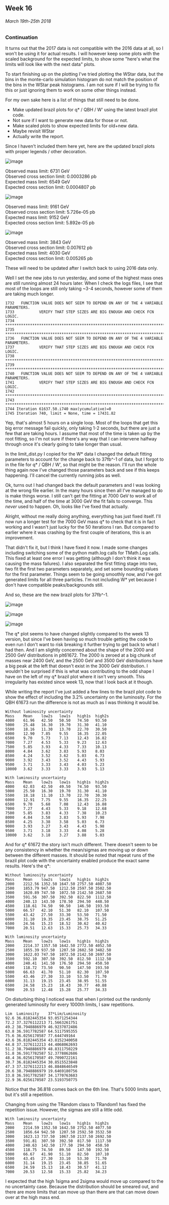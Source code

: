 ## Week 16
###### March 19th-25th 2018

### Continuation

It turns out that the 2017 data is not compatible with the 2016 data at all, so I won't be
using it for actual results. I will however keep some plots with the scaled background
for the expected limits, to show some "here's what the limits will look like with the next data"
plots.

To start finishing up on the plotting I've tried plotting the WStar data, but the bins in the 
monte-carlo simulation histogram do not match the position of the bins in the WStar peak
histograms. I am not sure if I will be trying to fix this or just ignoring them to work on
some other things instead.

For my own sake here is a list of things that still need to be done.

* Make updated brazil plots for q\* / QBH / W' using the latest brazil plot code.
* Not sure if I want to generate new data for those or not.
* Make scaled plots to show expected limits for old+new data.
* Maybe revisit WStar
* Actually write the report.

Since I haven't included them here yet, here are the updated brazil plots with
proper legends / other decoration.

![image](https://github.com/H4rtland/masters/blob/master/week17/imgs/brazil-55841.png "")

Observed mass limit: 6731 GeV  
Observed cross section limit: 0.0003286 pb  
Expected mass limit: 6549 GeV  
Expected cross section limit: 0.0004807 pb  

![image](https://github.com/H4rtland/masters/blob/master/week17/imgs/brazil-55842.png "")

Observed mass limit: 9161 GeV  
Observed cross section limit: 5.726e-05 pb  
Expected mass limit: 9152 GeV  
Expected cross section limit: 5.892e-05 pb  

![image](https://github.com/H4rtland/masters/blob/master/week17/imgs/brazil-55843.png "")

Observed mass limit: 3843 GeV  
Observed cross section limit: 0.007612 pb  
Expected mass limit: 4030 GeV  
Expected cross section limit: 0.005265 pb  

These will need to be updated after I switch back to using 2016 data only.

Well I set the new jobs to run yesterday, and some of the highest mass ones are still running
almost 24 hours later. When I check the logs files, I see that most of the loops
are still only taking ~3-4 seconds, however some of them are taking much longer.

```
1732   FUNCTION VALUE DOES NOT SEEM TO DEPEND ON ANY OF THE 4 VARIABLE PARAMETERS.
1733           VERIFY THAT STEP SIZES ARE BIG ENOUGH AND CHECK FCN LOGIC.
1734  *******************************************************************************
1735  *******************************************************************************
1736   FUNCTION VALUE DOES NOT SEEM TO DEPEND ON ANY OF THE 4 VARIABLE PARAMETERS.
1737           VERIFY THAT STEP SIZES ARE BIG ENOUGH AND CHECK FCN LOGIC.
1738  *******************************************************************************
1739  *******************************************************************************
1740   FUNCTION VALUE DOES NOT SEEM TO DEPEND ON ANY OF THE 4 VARIABLE PARAMETERS.
1741           VERIFY THAT STEP SIZES ARE BIG ENOUGH AND CHECK FCN LOGIC.
1742  *******************************************************************************
1743  *******************************************************************************
1744 Iteration 61637.50.i740 max(ycumulative)=0
1745 Iteration 740, limit = None, time = 17431.82
```

Yep, that's almost 5 hours on a single loop. Most of the loops that get this big error message
fail quickly, only taking 1-2 seconds, but there are just a few that are taking hours.
I assume that most of the time is taken up by the root fitting, so I'm not sure if there's
any way that I can intervene halfway through once it's clearly going to take longer than usual.

In the limit_dist.py I copied for the W\* data I changed the default fitting parameters to account
for the change back to 37fb^-1 of data, but I forgot to in the file for q\* / QBH / W', so that
might be the reason. I'll run the whole thing again now I've changed those parameters back
and see if this keeps happening. I'll cancel the currently running jobs as well.

Ok, turns out I had changed back the default parameters and I was looking at the wrong file earlier.
In the many hours since then all I've managed to do is make things worse. I still can't get the
fitting at 7000 GeV to work all of the time, and half of the time at 3000 GeV the fit fails to
converge. This *never* used to happen. Oh, looks like I've fixed that actually.

Alright, without me really doing anything, everything has just fixed itself. I'll now run a longer
test for the 7000 GeV mass q\* to check that it is in fact working and I wasn't just lucky
for the 50 iterations I ran. But compared to earlier where it was crashing by the first couple
of iterations, this is an improvement.

That didn't fix it, but I think I have fixed it now. I made some changes including switching
some of the python math.log calls for TMath.Log calls. This fixed at least one error I was
getting (although I don't think it was causing the mass failures). I also separated the first
fitting stage into two, two fit the first two parameters separately, and set some bounding
values for the first parameter. Things seem to be going smoothly now, and I've got generated
limits for all three particles. I'm not including W\* yet because I don't have compatible
peaks/backgrounds still.

And so, these are the new brazil plots for 37fb^-1.

![image](https://github.com/H4rtland/masters/blob/master/week17/imgs/brazil-61672.png "")

![image](https://github.com/H4rtland/masters/blob/master/week17/imgs/brazil-61673.png "")

![image](https://github.com/H4rtland/masters/blob/master/week17/imgs/brazil-61674.png "")

The q\* plot seems to have changed slightly compared to the week 13 version, but since
I've been having so much trouble getting the code to even run I don't want to risk
breaking it further trying to get back to what I had then. And I am slightly concerned about
the shape of the 2000 and 2500 GeV distributions in plt61672. The 2000 is zeroed at a big chunk of
masses near 2400 GeV, and the 2500 GeV and 3500 GeV distributions have a big peak at the left
that doesn't exist in the 3000 GeV distribution. I wouldn't be surprised if this is what was
contributing to the odd shape I have on the left of my q\* brazil plot where it isn't very smooth.
This irregularity has existed since week 13, now that I look back at it though. 

While writing the report I've just added a few lines to the brazil plot code to show the
effect of including the 3.2% uncertainty on the luminosity. For the QBH 61673 run the difference
is not as much as I was thinking it would be.

```
Without luminosity uncertainty
Mass    Mean    low2s   low1s   high1s  high2s
4000    61.96   42.50   50.50   74.50   93.50
5000    25.48   16.30   19.70   31.30   41.10
5500    18.16   11.30   13.70   22.70   30.50
6000    12.90   7.85    9.55    16.35   22.05
6500    9.70    5.73    7.13    12.43   16.82
7000    7.27    4.53    5.33    9.23    12.63
7500    5.85    3.93    4.33    7.33    10.13
8000    4.84    3.62    3.83    5.93    8.03
8500    4.24    3.52    3.62    5.03    6.73
9000    3.92    3.43    3.52    4.43    5.93
9500    3.71    3.33    3.43    4.03    5.23
10000   3.62    3.33    3.33    3.93    5.13
```

```
With luminosity uncertainty
Mass    Mean    low2s   low1s   high1s  high2s
4000    62.03   42.50   49.50   74.50   93.50
5000    25.50   16.30   19.70   31.30   41.10
5500    18.18   11.10   13.70   22.70   30.30
6000    12.91   7.75    9.55    16.35   22.25
6500    9.70    5.68    7.08    12.43   16.88
7000    7.27    4.43    5.33    9.18    12.68
7500    5.85    3.83    4.33    7.38    10.23
8000    4.84    3.58    3.83    5.93    7.98
8500    4.25    3.38    3.58    5.03    6.73
9000    3.93    3.27    3.43    4.43    5.98
9500    3.71    3.18    3.33    4.08    5.28
10000   3.62    3.18    3.27    3.88    5.03
```

And for q\* 61672 the story isn't much different. There doesn't seem to be any consistency
in whether the mean/sigmas are moving up or down between the different masses. It should be noted
that repeat runs of the brazil plot code with the uncertainty enabled produce the exact
same results. Here's the q\*:

```
Without luminosity uncertainty
Mass    Mean    low2s   low1s   high1s  high2s
2000    2212.56 1352.50 1647.50 2757.50 4087.50
2500    1853.79 947.50  1212.50 2597.50 3502.50
3000    1620.89 747.50  1072.50 2142.50 2687.50
3500    591.56  307.50  392.50  822.50  1112.50
4000    240.13  143.50  178.50  294.50  448.50
4500    118.61  74.50   90.50   146.50  193.50
5000    66.57   42.10   51.30   82.10   107.50
5500    43.42   27.50   33.30   53.50   71.50
6000    31.10   19.35   23.45   38.75   51.25
6500    24.56   15.23   18.52   30.62   40.62
7000    20.51   12.63   15.33   25.73   34.33
```

```
With luminosity uncertainty
Mass    Mean    low2s   low1s   high1s  high2s
2000    2214.37 1357.50 1642.50 2772.50 4052.50
2500    1855.39 937.50  1207.50 2602.50 3482.50
3000    1622.03 747.50  1072.50 2142.50 2697.50
3500    592.10  307.50  392.50  812.50  1112.50
4000    240.41  141.50  176.50  294.50  450.50
4500    118.72  73.50   90.50   147.50  193.50
5000    66.63   41.70   51.10   82.30   107.50
5500    43.46   27.30   33.10   53.50   71.70
6000    31.13   19.15   23.45   38.95   51.55
6500    24.58   15.23   18.43   30.77   40.88
7000    20.53   12.48   15.28   25.77   34.33
```

On disturbing thing I noticed was that when I printed out the randomly generated luminosity for
every 1000th limits, I saw repetitions.

```
Lim  Luminosity    37*Lim/Luminosity
92.6 36.8182445354 93.0571254344
72.2 37.3276112213 71.5663261751
49.2 38.7948886979 46.9237072486
63.8 36.5917782587 64.5117595355
75.6 36.0256170587 77.644749164
43.6 36.8182445354 43.8152340058
44.8 37.3276112213 44.4068062693
51.2 38.7948886979 48.8311750229
51.8 36.5917782587 52.3778862686
48.4 36.0256170587 49.7090722161
30.7 36.8182445354 30.8515523848
47.3 37.3276112213 46.8848646549
20.6 38.7948886979 19.6469180756
33.8 36.5917782587 34.1770763683
22.9 36.0256170587 23.5193750775
```

Notice that the 36.818 comes back on the 6th line. That's 5000 limits apart, but it's still
a repetition.

Changing from using the TRandom class to TRandom1 has fixed the repetition issue. However,
the sigmas are still a little odd.

```
With luminosity uncertainty
Mass    Mean    low2s   low1s   high1s  high2s
2000    2214.59 1352.50 1642.50 2752.50 4077.50
2500    1856.64 942.50  1207.50 2592.50 3532.50
3000    1623.13 737.50  1067.50 2137.50 2692.50
3500    591.81  307.50  392.50  817.50  1117.50
4000    240.63  142.50  177.50  294.50  450.50
4500    118.75  74.50   89.50   147.50  192.50
5000    66.67   41.90   51.10   82.50   107.10
5500    43.45   27.30   33.10   53.30   71.70
6000    31.14   19.15   23.45   38.85   51.65
6500    24.59   15.13   18.43   30.57   41.12
7000    20.53   12.58   15.33   25.82   34.23
```

I expected that the high 1sigma and 2sigma would move up compared to the no uncertainty case.
Because the distribution should be smeared out, and there are more limits that can move
up than there are that can move down over at the high mass end.

